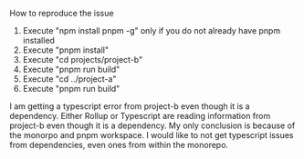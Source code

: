 How to reproduce the issue

1. Execute "npm install pnpm -g" only if you do not already have pnpm installed
2. Execute "pnpm install"
3. Execute "cd projects/project-b"
4. Execute "pnpm run build"
5. Execute "cd ../project-a"
6. Execute "pnpm run build"

I am getting a typescript error from project-b even though it is a dependency. Either Rollup or Typescript are reading information from project-b even though it is a dependency. My only conclusion is because of the monorpo and pnpm workspace. I would like to not get typescript issues from dependencies, even ones from within the monorepo.